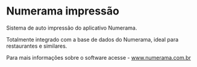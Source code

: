 # Numerama impressão

Sistema de auto impressão do aplicativo Numerama.

Totalmente integrado com a base de dados do Numerama, ideal para restaurantes e similares.
  
Para mais informações sobre o software acesse - www.numerama.com.br
